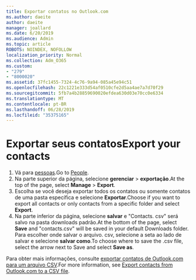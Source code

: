 ```yaml
---
title: Exportar contatos no Outlook.com
ms.author: daeite
author: daeite
manager: joallard
ms.date: 6/20/2019
ms.audience: Admin
ms.topic: article
ROBOTS: NOINDEX, NOFOLLOW
localization_priority: Normal
ms.collection: Adm_O365
ms.custom:
- "279"
- "8000020"
ms.assetid: 37fc1455-7324-4c76-9a94-085a45e94c51
ms.openlocfilehash: 22c1221e333d54af0510cfe2d5aa4ae7a7d70f29
ms.sourcegitcommit: 5fb7a4b28859690020efdea630d03e70cc0e6334
ms.translationtype: MT
ms.contentlocale: pt-BR
ms.lasthandoff: 06/28/2019
ms.locfileid: "35375165"
---
```

# <a name="export-your-contacts"></a><span data-ttu-id="b48b1-102">Exportar seus contatos</span><span class="sxs-lookup"><span data-stu-id="b48b1-102">Export your contacts</span></span>

1. <span data-ttu-id="b48b1-103">Vá para [pessoas](https://outlook.live.com/people/).</span><span class="sxs-lookup"><span data-stu-id="b48b1-103">Go to [People](https://outlook.live.com/people/).</span></span>
2. <span data-ttu-id="b48b1-104">Na parte superior da página, selecione **gerenciar** \> **exportação**.</span><span class="sxs-lookup"><span data-stu-id="b48b1-104">At the top of the page, select **Manage** \> **Export**.</span></span>
3. <span data-ttu-id="b48b1-105">Escolha se você deseja exportar todos os contatos ou somente contatos de uma pasta específica e selecione **Exportar**.</span><span class="sxs-lookup"><span data-stu-id="b48b1-105">Choose if you want to export all contacts or only contacts from a specific folder and select **Export**.</span></span>
4. <span data-ttu-id="b48b1-106">Na parte inferior da página, selecione **salvar** e "Contacts. csv" será salvo na pasta downloads padrão.</span><span class="sxs-lookup"><span data-stu-id="b48b1-106">At the bottom of the page, select **Save** and "contacts.csv" will be saved in your default Downloads folder.</span></span> <span data-ttu-id="b48b1-107">Para escolher onde salvar o arquivo. csv, selecione a seta ao lado de salvar e selecione **salvar como**.</span><span class="sxs-lookup"><span data-stu-id="b48b1-107">To choose where to save the .csv file, select the arrow next to Save and select **Save as**.</span></span>

<span data-ttu-id="b48b1-108">Para obter mais informações, consulte [exportar contatos de Outlook.com para um arquivo CSV](https://support.office.com/article/578cca22-3550-4c73-b3f0-9978cfeac83f?wt.mc_id=Office_Outlook_com_Alchemy).</span><span class="sxs-lookup"><span data-stu-id="b48b1-108">For more information, see [Export contacts from Outlook.com to a CSV file](https://support.office.com/article/578cca22-3550-4c73-b3f0-9978cfeac83f?wt.mc_id=Office_Outlook_com_Alchemy).</span></span>